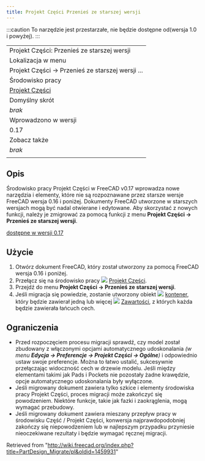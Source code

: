 ```yaml
---
title: Projekt Części Przenieś ze starszej wersji
---
```

:::caution
To narzędzie jest przestarzałe, nie będzie dostępne od(wersja 1.0 i powyżej).
:::

|  |
| --- |
| Projekt Części: Przenieś ze starszej wersji |
| Lokalizacja w menu |
| Projekt Części → Przenieś ze starszej wersji ... |
| Środowisko pracy |
| [Projekt Części](/PartDesign_Workbench/pl "PartDesign Workbench/pl") |
| Domyślny skrót |
| *brak* |
| Wprowadzono w wersji |
| 0.17 |
| Zobacz także |
| *brak* |
|  |

## Opis

Środowisko pracy Projekt Części w FreeCAD v0.17 wprowadza nowe narzędzia i elementy, które nie są rozpoznawane przez starsze wersje FreeCAD wersja 0.16 i poniżej. Dokumenty FreeCAD utworzone w starszych wersjach mogą być nadal otwierane i edytowane. Aby skorzystać z nowych funkcji, należy je zmigrować za pomocą funkcji z menu **Projekt Części → Przenieś ze starszej wersji**.

[dostępne w wersji 0.17](/Release_notes_0.17/pl "Release notes 0.17/pl")

## Użycie

1. Otwórz dokument FreeCAD, który został utworzony za pomocą FreeCAD wersja 0.16 i poniżej.
2. Przełącz się na środowisko pracy ![](/images/Workbench_PartDesign.svg) [Projekt Części](/PartDesign_Workbench/pl "PartDesign Workbench/pl").
3. Przejdź do menu **Projekt Części → Przenieś ze starszej wersji**.
4. Jeśli migracja się powiedzie, zostanie utworzony obiekt ![](/images/Std_Part.svg) [kontener](/Std_Part/pl "Std Part/pl"), który będzie zawierał jedną lub więcej ![](/images/PartDesign_Body.svg) [Zawartości](/PartDesign_Body/pl "PartDesign Body/pl"), z których każda będzie zawierała łańcuch cech.

## Ograniczenia

* Przed rozpoczęciem procesu migracji sprawdź, czy model został zbudowany z włączonymi opcjami automatycznego udoskonalania *(w menu **Edycja → Preferencje → Projekt Części → Ogólne**)* i odpowiednio ustaw swoje preferencje. Można to łatwo ustalić, sukcesywnie przełączając widoczność cech w drzewie modelu. Jeśli między elementami takimi jak Pads i Pockets nie pozostały żadne krawędzie, opcje automatycznego udoskonalania były wyłączone.
* Jeśli migrowany dokument zawiera tylko szkice i elementy środowiska pracy Projekt Części, proces migracji może zakończyć się powodzeniem. Niektóre funkcje, takie jak fazki i zaokrąglenia, mogą wymagać przebudowy.
* Jeśli migrowany dokument zawiera mieszany przepływ pracy w środowisku Część / Projekt Części, konwersja najprawdopodobniej zakończy się niepowodzeniem lub w najlepszym przypadku przyniesie nieoczekiwane rezultaty i będzie wymagać ręcznej migracji.

Retrieved from "<http://wiki.freecad.org/index.php?title=PartDesign_Migrate/pl&oldid=1459931>"